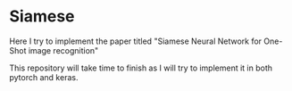# Siamese
Here I try to implement the paper titled "Siamese Neural Network for One-Shot image recognition"

This repository will take time to finish as I will try to implement it in both pytorch and keras.
